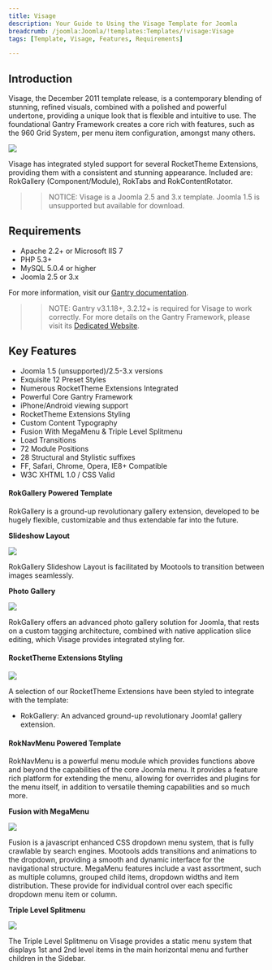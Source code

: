 ```yaml
---
title: Visage
description: Your Guide to Using the Visage Template for Joomla
breadcrumb: /joomla:Joomla/!templates:Templates/!visage:Visage
tags: [Template, Visage, Features, Requirements]

---
```


Introduction
-----

Visage, the December 2011 template release, is a contemporary blending of stunning, refined visuals, combined with a polished and powerful undertone, providing a unique look that is flexible and intuitive to use. The foundational Gantry Framework creates a core rich with features, such as the 960 Grid System, per menu item configuration, amongst many others. 

![][theme]

Visage has integrated styled support for several RocketTheme Extensions, providing them with a consistent and stunning appearance. Included are: RokGallery (Component/Module), RokTabs and RokContentRotator.

>> NOTICE: Visage is a Joomla 2.5 and 3.x template. Joomla 1.5 is unsupported but available for download.

Requirements
-----

* Apache 2.2+ or Microsoft IIS 7
* PHP 5.3+
* MySQL 5.0.4 or higher
* Joomla 2.5 or 3.x

For more information, visit our [Gantry documentation][gantry].

>> NOTE: Gantry v3.1.18+, 3.2.12+ is required for Visage to work correctly. For more details on the Gantry Framework, please visit its [Dedicated Website][gantry].

Key Features
-----

* Joomla 1.5 (unsupported)/2.5-3.x versions
* Exquisite 12 Preset Styles
* Numerous RocketTheme Extensions Integrated
* Powerful Core Gantry Framework
* iPhone/Android viewing support
* RocketTheme Extensions Styling
* Custom Content Typography
* Fusion With MegaMenu & Triple Level Splitmenu
* Load Transitions
* 72 Module Positions
* 28 Structural and Stylistic suffixes
* FF, Safari, Chrome, Opera, IE8+ Compatible
* W3C XHTML 1.0 / CSS Valid

#### RokGallery Powered Template

RokGallery is a ground-up revolutionary gallery extension, developed to be hugely flexible, customizable and thus extendable far into the future.

**Slideshow Layout**

![][slideshow]

RokGallery Slideshow Layout is facilitated by Mootools to transition between images seamlessly.

**Photo Gallery**

![][photogallery]

RokGallery offers an advanced photo gallery solution for Joomla, that rests on a custom tagging architecture, combined with native application slice editing, which Visage provides integrated styling for.

#### RocketTheme Extensions Styling

![][styling]

A selection of our RocketTheme Extensions have been styled to integrate with the template:

* RokGallery: An advanced ground-up revolutionary Joomla! gallery extension.

#### RokNavMenu Powered Template

RokNavMenu is a powerful menu module which provides functions above and beyond the capabilities of the core Joomla menu. It provides a feature rich platform for extending the menu, allowing for overrides and plugins for the menu itself, in addition to versatile theming capabilities and so much more.

**Fusion with MegaMenu**

![][fusion]

Fusion is a javascript enhanced CSS dropdown menu system, that is fully crawlable by search engines. Mootools adds transitions and animations to the dropdown, providing a smooth and dynamic interface for the navigational structure. MegaMenu features include a vast assortment, such as multiple columns, grouped child items, dropdown widths and item distribution. These provide for individual control over each specific dropdown menu item or column.

**Triple Level Splitmenu**

![][triple]

The Triple Level Splitmenu on Visage provides a static menu system that displays 1st and 2nd level items in the main horizontal menu and further children in the Sidebar.

[gantry]: http://www.gantry-framework.org/
[theme]: assets/visage.jpeg
[splitmenu]: assets/splitmenu.jpg
[fusion]: assets/fusion.jpg
[filezilla]: https://filezilla-project.org
[launcher]: ../../start/rocketlauncher.md
[photogallery]: assets/photogallery.jpg
[slideshow]: assets/slideshow.jpg
[triple]: assets/triple.jpg
[styling]: assets/styling.jpg
[ecwid]: http://kb.ecwid.com/w/page/15853297/Joomla#Installation
[ecwidimg]: assets/ecwid.jpg